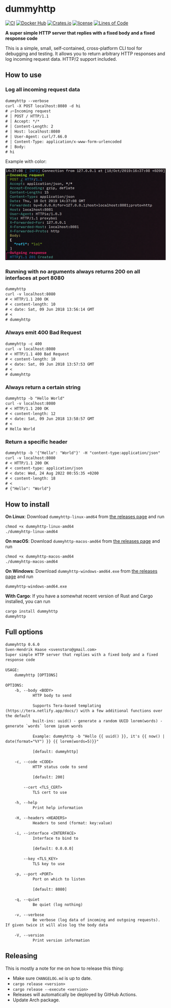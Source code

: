 # dummyhttp

[![CI](https://github.com/svenstaro/dummyhttp/workflows/CI/badge.svg)](https://github.com/svenstaro/dummyhttp/actions)
[![Docker Hub](https://img.shields.io/docker/pulls/svenstaro/dummyhttp)](https://cloud.docker.com/repository/docker/svenstaro/dummyhttp/)
[![Crates.io](https://img.shields.io/crates/v/dummyhttp.svg)](https://crates.io/crates/dummyhttp)
[![license](http://img.shields.io/badge/license-MIT-blue.svg)](https://github.com/svenstaro/dummyhttp/blob/master/LICENSE)
[![Lines of Code](https://tokei.rs/b1/github/svenstaro/dummyhttp)](https://github.com/svenstaro/dummyhttp)

**A super simple HTTP server that replies with a fixed body and a fixed response code**

This is a simple, small, self-contained, cross-platform CLI tool for debugging
and testing.
It allows you to return arbitrary HTTP responses and log incoming request data.
HTTP/2 support included.

## How to use

### Log all incoming request data

    dummyhttp --verbose
    curl -X POST localhost:8080 -d hi
    # ┌─Incoming request
    # │ POST / HTTP/1.1
    # │ Accept: */*
    # │ Content-Length: 2
    # │ Host: localhost:8080
    # │ User-Agent: curl/7.66.0
    # │ Content-Type: application/x-www-form-urlencoded
    # │ Body:
    # hi

Example with color:

![Pretty log](pretty_log.png)

### Running with no arguments always returns 200 on all interfaces at port 8080

    dummyhttp
    curl -v localhost:8080
    # < HTTP/1.1 200 OK
    # < content-length: 10
    # < date: Sat, 09 Jun 2018 13:56:14 GMT
    # <
    # dummyhttp

### Always emit 400 Bad Request

    dummyhttp -c 400
    curl -v localhost:8080
    # < HTTP/1.1 400 Bad Request
    # < content-length: 10
    # < date: Sat, 09 Jun 2018 13:57:53 GMT
    # <
    # dummyhttp

### Always return a certain string

    dummyhttp -b "Hello World"
    curl -v localhost:8080
    # < HTTP/1.1 200 OK
    # < content-length: 12
    # < date: Sat, 09 Jun 2018 13:58:57 GMT
    # <
    # Hello World

### Return a specific header

    dummyhttp -b '{"Hello": "World"}' -H "content-type:application/json"
    curl -v localhost:8080
    # < HTTP/1.1 200 OK
    # < content-type: application/json
    # < date: Wed, 24 Aug 2022 00:55:35 +0200
    # < content-length: 18
    # <
    # {"Hello": "World"}

## How to install

**On Linux**: Download `dummyhttp-linux-amd64` from [the releases page](https://github.com/svenstaro/dummyhttp/releases) and run

    chmod +x dummyhttp-linux-amd64
    ./dummyhttp-linux-amd64

**On macOS**: Download `dummyhttp-macos-amd64` from [the releases page](https://github.com/svenstaro/dummyhttp/releases) and run

    chmod +x dummyhttp-macos-amd64
    ./dummyhttp-macos-amd64

**On Windows**: Download `dummyhttp-windows-amd64.exe` from [the releases page](https://github.com/svenstaro/dummyhttp/releases) and run

    dummyhttp-windows-amd64.exe

**With Cargo**: If you have a somewhat recent version of Rust and Cargo installed, you can run

    cargo install dummyhttp
    dummyhttp

## Full options

    dummyhttp 0.6.0
    Sven-Hendrik Haase <svenstaro@gmail.com>
    Super simple HTTP server that replies with a fixed body and a fixed response code

    USAGE:
        dummyhttp [OPTIONS]

    OPTIONS:
        -b, --body <BODY>
                HTTP body to send

                Supports Tera-based templating (https://tera.netlify.app/docs/) with a few additional functions over the default
                built-ins: uuid() - generate a random UUID lorem(words) - generate `words` lorem ipsum words

                Example: dummyhttp -b "Hello {{ uuid() }}, it's {{ now() | date(format="%Y") }} {{ lorem(words=5)}}"

                [default: dummyhttp]

        -c, --code <CODE>
                HTTP status code to send

                [default: 200]

            --cert <TLS_CERT>
                TLS cert to use

        -h, --help
                Print help information

        -H, --headers <HEADERS>
                Headers to send (format: key:value)

        -i, --interface <INTERFACE>
                Interface to bind to

                [default: 0.0.0.0]

            --key <TLS_KEY>
                TLS key to use

        -p, --port <PORT>
                Port on which to listen

                [default: 8080]

        -q, --quiet
                Be quiet (log nothing)

        -v, --verbose
                Be verbose (log data of incoming and outgoing requests). If given twice it will also log the body data

        -V, --version
                Print version information

## Releasing

This is mostly a note for me on how to release this thing:

- Make sure `CHANGELOG.md` is up to date.
- `cargo release <version>`
- `cargo release --execute <version>`
- Releases will automatically be deployed by GitHub Actions.
- Update Arch package.
